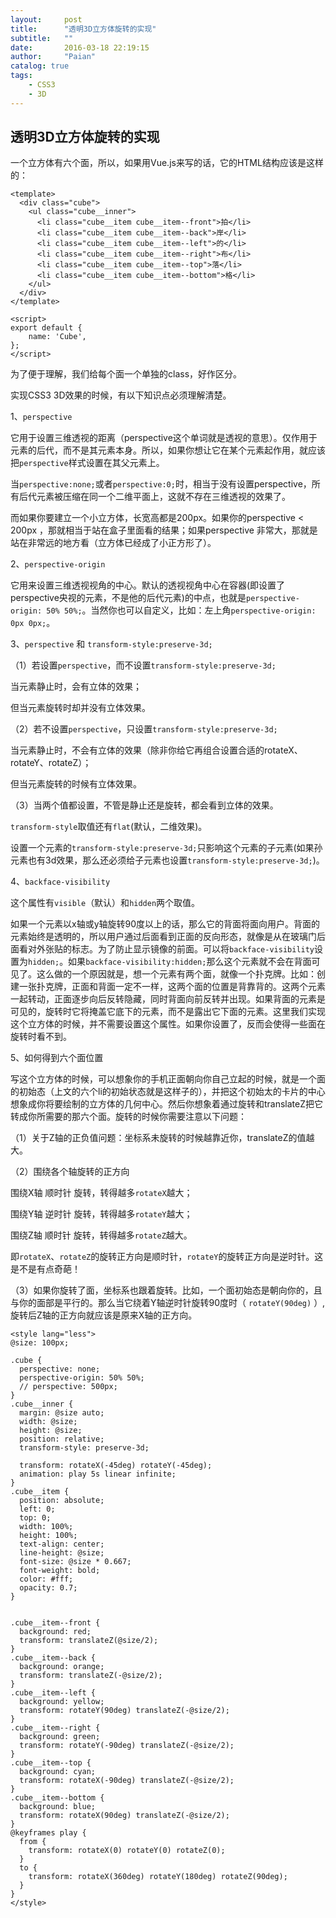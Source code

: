 ```yaml
---
layout:     post
title:      "透明3D立方体旋转的实现"
subtitle:   ""
date:       2016-03-18 22:19:15
author:     "Paian"
catalog: true
tags:
    - CSS3
    - 3D
---
```


## 透明3D立方体旋转的实现

一个立方体有六个面，所以，如果用Vue.js来写的话，它的HTML结构应该是这样的：

```
<template>
  <div class="cube">
    <ul class="cube__inner">
      <li class="cube__item cube__item--front">拍</li>
      <li class="cube__item cube__item--back">岸</li>
      <li class="cube__item cube__item--left">的</li>
      <li class="cube__item cube__item--right">布</li>
      <li class="cube__item cube__item--top">落</li>
      <li class="cube__item cube__item--bottom">格</li>
    </ul>
  </div>
</template>

<script>
export default {
    name: 'Cube',
};
</script>
```

为了便于理解，我们给每个面一个单独的class，好作区分。

实现CSS3 3D效果的时候，有以下知识点必须理解清楚。

1、`perspective`

它用于设置三维透视的距离（perspective这个单词就是透视的意思）。仅作用于元素的后代，而不是其元素本身。所以，如果你想让它在某个元素起作用，就应该把`perspective`样式设置在其父元素上。

当`perspective:none;`或者`perspective:0;`时，相当于没有设置perspective，所有后代元素被压缩在同一个二维平面上，这就不存在三维透视的效果了。

而如果你要建立一个小立方体，长宽高都是200px。如果你的perspective < 200px ，那就相当于站在盒子里面看的结果；如果perspective 非常大，那就是站在非常远的地方看（立方体已经成了小正方形了）。

2、`perspective-origin`

它用来设置三维透视视角的中心。默认的透视视角中心在容器(即设置了perspective央视的元素，不是他的后代元素)的中点，也就是`perspective-origin: 50% 50%;`。当然你也可以自定义，比如：左上角`perspective-origin: 0px 0px;`。

3、`perspective` 和  `transform-style:preserve-3d;`

（1）若设置`perspective`，而不设置`transform-style:preserve-3d;`

当元素静止时，会有立体的效果；

但当元素旋转时却并没有立体效果。

（2）若不设置`perspective`，只设置`transform-style:preserve-3d;`

当元素静止时，不会有立体的效果（除非你给它再组合设置合适的rotateX、rotateY、rotateZ）；

但当元素旋转的时候有立体效果。

（3）当两个值都设置，不管是静止还是旋转，都会看到立体的效果。

`transform-style`取值还有`flat`(默认，二维效果)。

设置一个元素的`transform-style:preserve-3d;`只影响这个元素的子元素(如果孙元素也有3d效果，那么还必须给子元素也设置`transform-style:preserve-3d;`)。

4、`backface-visibility`

这个属性有`visible`（默认）和`hidden`两个取值。

如果一个元素以x轴或y轴旋转90度以上的话，那么它的背面将面向用户。背面的元素始终是透明的，所以用户通过后面看到正面的反向形态，就像是从在玻璃门后面看对外张贴的标志。为了防止显示镜像的前面。可以将`backface-visibility`设置为`hidden;`。如果`backface-visibility:hidden;`那么这个元素就不会在背面可见了。这么做的一个原因就是，想一个元素有两个面，就像一个扑克牌。比如：创建一张扑克牌，正面和背面一定不一样，这两个面的位置是背靠背的。这两个元素一起转动，正面逐步向后反转隐藏，同时背面向前反转并出现。如果背面的元素是可见的，旋转时它将掩盖它底下的元素，而不是露出它下面的元素。这里我们实现这个立方体的时候，并不需要设置这个属性。如果你设置了，反而会使得一些面在旋转时看不到。

5、如何得到六个面位置

写这个立方体的时候，可以想象你的手机正面朝向你自己立起的时候，就是一个面的初始态（上文的六个li的初始状态就是这样子的），并把这个初始太的卡片的中心想象成你将要绘制的立方体的几何中心。然后你想象着通过旋转和translateZ把它转成你所需要的那六个面。旋转的时候你需要注意以下问题：

（1）关于Z轴的正负值问题：坐标系未旋转的时候越靠近你，translateZ的值越大。

（2）围绕各个轴旋转的正方向

围绕X轴 顺时针 旋转，转得越多`rotateX`越大；

围绕Y轴 逆时针 旋转，转得越多`rotateY`越大；

围绕Z轴 顺时针 旋转，转得越多`rotateZ`越大。

即`rotateX`、`rotateZ`的旋转正方向是顺时针，`rotateY`的旋转正方向是逆时针。这是不是有点奇葩！

（3）如果你旋转了面，坐标系也跟着旋转。比如，一个面初始态是朝向你的，且与你的面部是平行的。那么当它绕着Y轴逆时针旋转90度时（ `rotateY(90deg)` ）,旋转后Z轴的正方向就应该是原来X轴的正方向。

```
<style lang="less">
@size: 100px;

.cube {
  perspective: none;
  perspective-origin: 50% 50%;
  // perspective: 500px; 
}
.cube__inner {
  margin: @size auto;
  width: @size;
  height: @size;
  position: relative;
  transform-style: preserve-3d;
  
  transform: rotateX(-45deg) rotateY(-45deg);
  animation: play 5s linear infinite;
}
.cube__item {
  position: absolute;
  left: 0;
  top: 0;
  width: 100%;
  height: 100%;
  text-align: center;
  line-height: @size;
  font-size: @size * 0.667;
  font-weight: bold;
  color: #fff;
  opacity: 0.7;
}


.cube__item--front {
  background: red;
  transform: translateZ(@size/2);
}
.cube__item--back {
  background: orange;
  transform: translateZ(-@size/2);
}
.cube__item--left {
  background: yellow;
  transform: rotateY(90deg) translateZ(-@size/2);
}
.cube__item--right {
  background: green;
  transform: rotateY(-90deg) translateZ(-@size/2);
}
.cube__item--top {
  background: cyan;
  transform: rotateX(-90deg) translateZ(-@size/2);
}
.cube__item--bottom {
  background: blue;
  transform: rotateX(90deg) translateZ(-@size/2);
}
@keyframes play {
  from {
    transform: rotateX(0) rotateY(0) rotateZ(0);
  }
  to {
    transform: rotateX(360deg) rotateY(180deg) rotateZ(90deg);
  }
}
</style>
```

